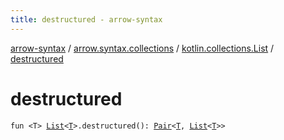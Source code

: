 ```yaml
---
title: destructured - arrow-syntax
---
```


[arrow-syntax](../../index.html) / [arrow.syntax.collections](../index.html) / [kotlin.collections.List](index.html) / [destructured](./destructured.html)

# destructured

`fun <T> `[`List`](https://kotlinlang.org/api/latest/jvm/stdlib/kotlin.collections/-list/index.html)`<`[`T`](destructured.html#T)`>.destructured(): `[`Pair`](https://kotlinlang.org/api/latest/jvm/stdlib/kotlin/-pair/index.html)`<`[`T`](destructured.html#T)`, `[`List`](https://kotlinlang.org/api/latest/jvm/stdlib/kotlin.collections/-list/index.html)`<`[`T`](destructured.html#T)`>>`